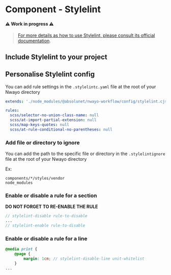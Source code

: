 # Component - Stylelint

#### ⚠️ Work in progress ⚠️
####

> [For more details as how to use Stylelint, please consult its official documentation](https://stylelint.io/).


## Include Stylelint to your project

## Personalise Stylelint config
You can add rule settings in the `.stylelintc.yaml` file at the root of your Nwayo directory

```yaml
extends: './node_modules/@absolunet/nwayo-workflow/config/stylelint.cjs'

rules:
  scss/selector-no-union-class-name: null
  scss/at-import-partial-extension: null
  scss/map-keys-quotes: null
  scss/at-rule-conditional-no-parentheses: null

```


### Add file or directory to ignore
You can add the path to the specific file or directory in the `.stylelintignore` file at the root of your Nwayo directory

Ex:
```
components/*/styles/vendor
node_modules
```
### Enable or disable a rule for a section
**DO NOT FORGET TO RE-ENABLE THE RULE**
```scss
// stylelint-disable rule-to-disable
...
// stylelint-enable rule-to-disable
```

### Enable or disable a rule for a line
```scss
@media print {
	@page {
		margin: 1cm; // stylelint-disable-line unit-whitelist
	}
...
```

